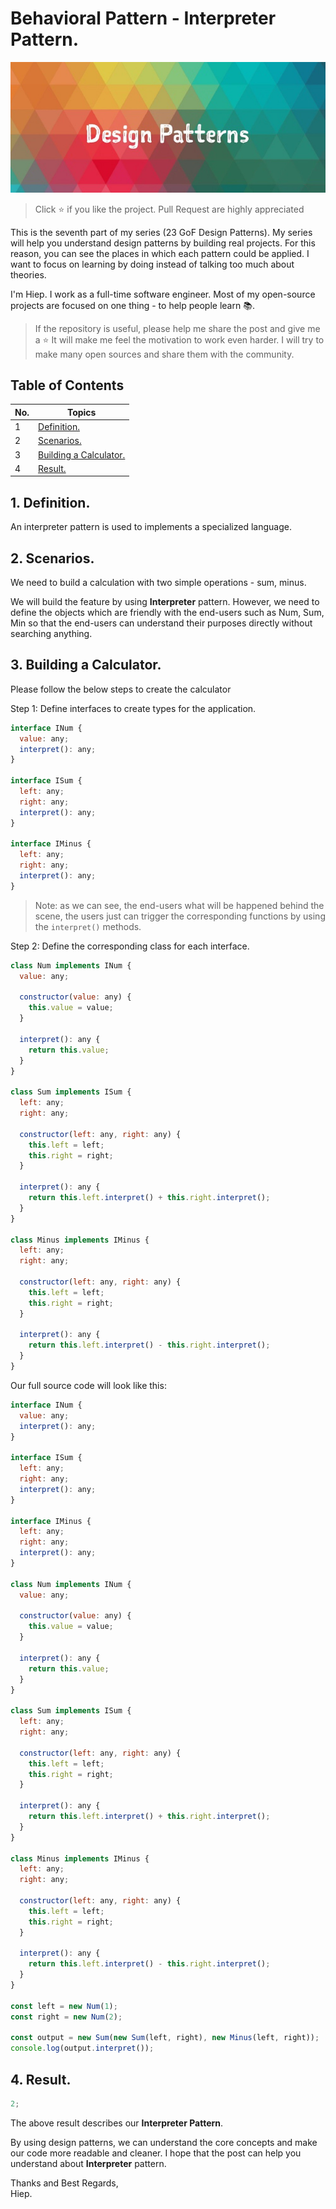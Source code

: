 # Behavioral Pattern - Interpreter Pattern.

<img src="../../screenshots/screenshot.jpeg" alt="design-patterns"/>

> Click :star: if you like the project. Pull Request are highly appreciated

This is the seventh part of my series (23 GoF Design Patterns). My series will help you understand design patterns by building real projects. For this reason, you can see the places in which each pattern could be applied. I want to focus on learning by doing instead of talking too much about theories.

I'm Hiep. I work as a full-time software engineer. Most of my open-source projects are focused on one thing - to help people learn 📚.

> If the repository is useful, please help me share the post and give me a :star: It will make me feel the motivation to work even harder. I will try to make many open sources and share them with the community.

## **Table of Contents**

| No. | Topics                                           |
| --- | ------------------------------------------------ |
| 1   | [Definition.](#definition)                       |
| 2   | [Scenarios.](#scenarios)                         |
| 3   | [Building a Calculator.](#building-a-calculator) |
| 4   | [Result.](#result)                               |

<a id="definition"></a>

## 1. Definition.

An interpreter pattern is used to implements a specialized language.

<a id="scenarios"></a>

## 2. Scenarios.

We need to build a calculation with two simple operations - sum, minus.

We will build the feature by using **Interpreter** pattern. However, we need to define the objects which are friendly with the end-users such as Num, Sum, Min so that the end-users can understand their purposes directly without searching anything.

<a id="building-a-calculator"></a>

## 3. Building a Calculator.

Please follow the below steps to create the calculator

Step 1: Define interfaces to create types for the application.

```js
interface INum {
  value: any;
  interpret(): any;
}

interface ISum {
  left: any;
  right: any;
  interpret(): any;
}

interface IMinus {
  left: any;
  right: any;
  interpret(): any;
}
```

> Note: as we can see, the end-users what will be happened behind the scene, the users just can trigger the corresponding functions by using the `interpret()` methods.

Step 2: Define the corresponding class for each interface.

```js
class Num implements INum {
  value: any;

  constructor(value: any) {
    this.value = value;
  }

  interpret(): any {
    return this.value;
  }
}

class Sum implements ISum {
  left: any;
  right: any;

  constructor(left: any, right: any) {
    this.left = left;
    this.right = right;
  }

  interpret(): any {
    return this.left.interpret() + this.right.interpret();
  }
}

class Minus implements IMinus {
  left: any;
  right: any;

  constructor(left: any, right: any) {
    this.left = left;
    this.right = right;
  }

  interpret(): any {
    return this.left.interpret() - this.right.interpret();
  }
}
```

Our full source code will look like this:

```js
interface INum {
  value: any;
  interpret(): any;
}

interface ISum {
  left: any;
  right: any;
  interpret(): any;
}

interface IMinus {
  left: any;
  right: any;
  interpret(): any;
}

class Num implements INum {
  value: any;

  constructor(value: any) {
    this.value = value;
  }

  interpret(): any {
    return this.value;
  }
}

class Sum implements ISum {
  left: any;
  right: any;

  constructor(left: any, right: any) {
    this.left = left;
    this.right = right;
  }

  interpret(): any {
    return this.left.interpret() + this.right.interpret();
  }
}

class Minus implements IMinus {
  left: any;
  right: any;

  constructor(left: any, right: any) {
    this.left = left;
    this.right = right;
  }

  interpret(): any {
    return this.left.interpret() - this.right.interpret();
  }
}

const left = new Num(1);
const right = new Num(2);

const output = new Sum(new Sum(left, right), new Minus(left, right));
console.log(output.interpret());
```

<a id="result"></a>

## 4. Result.

```js
2;
```

The above result describes our **Interpreter Pattern**.

By using design patterns, we can understand the core concepts and make our code more readable and cleaner. I hope that the post can help you understand about **Interpreter** pattern.

Thanks and Best Regards, \
Hiep.
